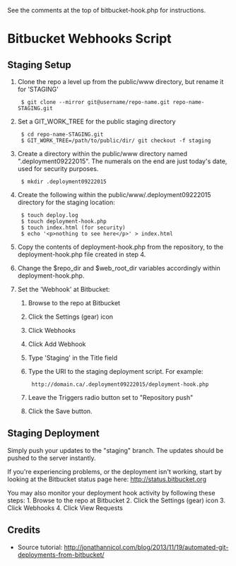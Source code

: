 See the comments at the top of bitbucket-hook.php for instructions.

# Bitbucket Webhooks Script

## Staging Setup

1. Clone the repo a level up from the public/www directory, but rename it for 'STAGING'

        $ git clone --mirror git@username/repo-name.git repo-name-STAGING.git

2. Set a GIT_WORK_TREE for the public staging directory

        $ cd repo-name-STAGING.git
        $ GIT_WORK_TREE=/path/to/public/dir/ git checkout -f staging

3. Create a directory within the public/www directory named ".deployment09222015". The numerals on the end are just today's date, used for security purposes.

        $ mkdir .deployment09222015

4. Create the following within the public/www/.deployment09222015 directory for the staging location:

        $ touch deploy.log
        $ touch deployment-hook.php
        $ touch index.html (for security)
        $ echo '<p>nothing to see here</p>' > index.html

5. Copy the contents of deployment-hook.php from the repository, to the deployment-hook.php file created in step 4.

6. Change the $repo_dir and $web_root_dir variables accordingly within deployment-hook.php.

8. Set the 'Webhook' at Bitbucket:
    1. Browse to the repo at Bitbucket
    2. Click the Settings (gear) icon
    3. Click Webhooks
    4. Click Add Webhook
    5. Type 'Staging' in the Title field
    6. Type the URI to the staging deployment script. For example:

            http://domain.ca/.deployment09222015/deployment-hook.php

    7. Leave the Triggers radio button set to "Repository push"
    8. Click the Save button.

## Staging Deployment

Simply push your updates to the "staging" branch. The updates should be pushed to the server instantly.

If you're experiencing problems, or the deployment isn't working, start by looking at the Bitbucket status page here: http://status.bitbucket.org

You may also monitor your deployment hook activity by following these steps:
    1. Browse to the repo at Bitbucket
    2. Click the Settings (gear) icon
    3. Click Webhooks
    4. Click View Requests


## Credits
* Source tutorial: http://jonathannicol.com/blog/2013/11/19/automated-git-deployments-from-bitbucket/